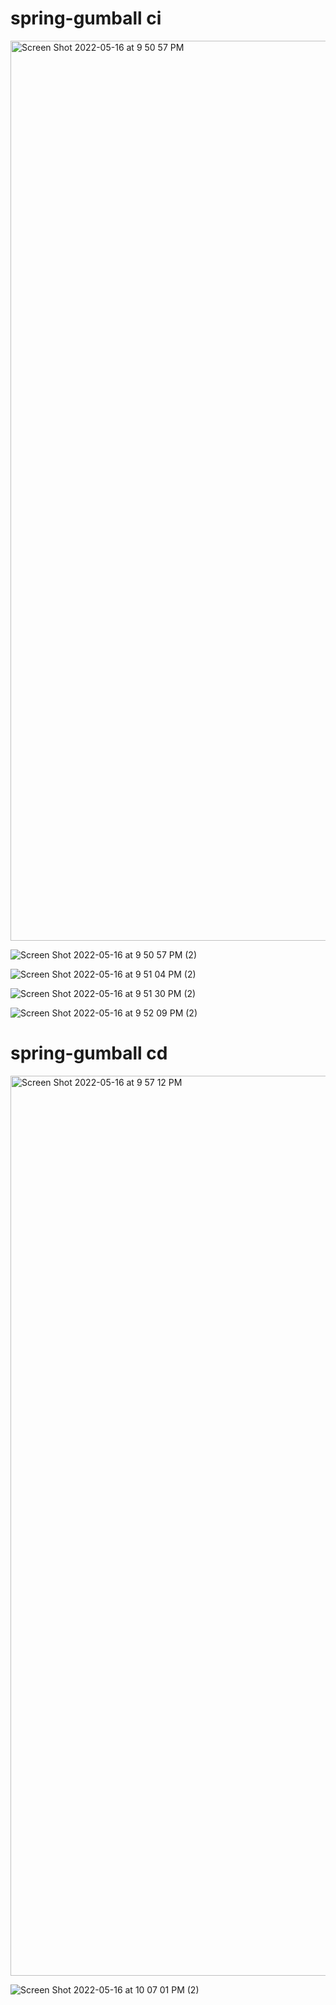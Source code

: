 # spring-gumball ci


<img width="1440" alt="Screen Shot 2022-05-16 at 9 50 57 PM" src="https://user-images.githubusercontent.com/61167315/168733620-ad80c8bc-dbae-4d8f-9c17-e02b20ca4fa3.png">

![Screen Shot 2022-05-16 at 9 50 57 PM (2)](https://user-images.githubusercontent.com/61167315/168733886-333c6667-264c-4b92-a03c-07c8d3f13f7f.png)

![Screen Shot 2022-05-16 at 9 51 04 PM (2)](https://user-images.githubusercontent.com/61167315/168733917-6946321a-0a9e-45a8-ae9b-c6347b262470.png)

![Screen Shot 2022-05-16 at 9 51 30 PM (2)](https://user-images.githubusercontent.com/61167315/168733992-05969514-f12a-4e28-8cc1-82672078f52c.png)

![Screen Shot 2022-05-16 at 9 52 09 PM (2)](https://user-images.githubusercontent.com/61167315/168734014-85358a68-c6ca-4c13-a929-a21170f74e64.png)


# spring-gumball cd 

<img width="1440" alt="Screen Shot 2022-05-16 at 9 57 12 PM" src="https://user-images.githubusercontent.com/61167315/168733981-fc5ee602-c0e6-470b-bf41-8d1151d324fc.png">

![Screen Shot 2022-05-16 at 10 07 01 PM (2)](https://user-images.githubusercontent.com/61167315/168734034-f6c74fad-8851-4436-a100-284ab73fdfbf.png)

